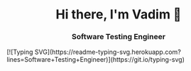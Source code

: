 <h1 align= "center">Hi there, I'm Vadim 👋 </h1>
<h3 align= "center">Software Testing Engineer</h3>
[![Typing SVG](https://readme-typing-svg.herokuapp.com?lines=Software+Testing+Engineer)](https://git.io/typing-svg)

<!--
**VadimLin/VadimLin** is a ✨ _special_ ✨ repository because its `README.md` (this file) appears on your GitHub profile.

Here are some ideas to get you started:

- 🔭 I’m currently working on ...
- 🌱 I’m currently learning ...
- 👯 I’m looking to collaborate on ...
- 🤔 I’m looking for help with ...
- 💬 Ask me about ...
- 📫 How to reach me: ...
- 😄 Pronouns: ...
- ⚡ Fun fact: ...
-->

